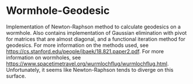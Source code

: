 # Wormhole-Geodesic
Implementation of Newton-Raphson method to calculate geodesics on a wormhole.
Also contains implementation of Gaussian elimination with pivot for matrices that are almost diagonal,
and a functional iteration method for geodesics.
For more information on the methods used, see https://cs.stanford.edu/people/jbaek/18.821.paper2.pdf.
For more information on wormholes, see https://www.spacetimetravel.org/wurmlochflug/wurmlochflug.html.
Unfortunately, it seems like Newton-Raphson tends to diverge on this surface.
